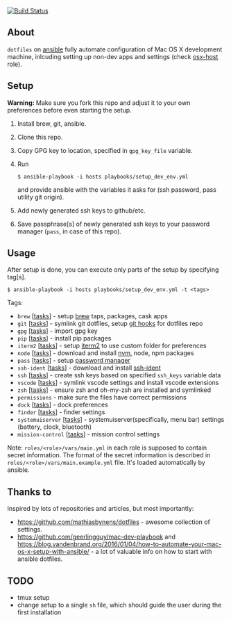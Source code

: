 [![Build Status](https://travis-ci.org/makst/dotfiles.svg?branch=master)](https://travis-ci.org/makst/dotfiles)

About
---
`dotfiles` on [ansible](https://www.ansible.com/) fully automate configuration of Mac OS X development machine, inlcuding setting up non-dev apps and settings (check [osx-host](roles/osx-host) role).

Setup
---
**Warning:**
Make sure you fork this repo and adjust it to your own preferences before even starting the setup.

1. Install brew, git, ansible.
2. Clone this repo.
3. Copy GPG key to location, specified in `gpg_key_file` variable.
4. Run
    ```
    $ ansible-playbook -i hosts playbooks/setup_dev_env.yml
    ```
    and provide ansible with the variables it asks for (ssh password, pass utility git origin).

5. Add newly generated ssh keys to github/etc.
6. Save passphrase[s] of newly generated ssh keys to your password manager (`pass`, in case of this repo).

Usage
---
After setup is done, you can execute only parts of the setup by specifying tag[s].
```
$ ansible-playbook -i hosts playbooks/setup_dev_env.yml -t <tags>
```

Tags:
* `brew` [[tasks](roles/common/tasks/brew_setup.yml)] - setup [brew](https://brew.sh/) taps, packages, cask apps
* `git` [[tasks](roles/dev-host/tasks/git_setup.yml)] - symlink git dotfiles, setup [git hooks](roles/dev-host/templates/dotfiles_git_hooks) for dotfiles repo
* `gpg` [[tasks](roles/dev-host/tasks/gpg_import.yml)] - import gpg key
* `pip` [[tasks](roles/dev-host/tasks/pip_install.yml)] - install pip packages
* `iterm2` [[tasks](roles/dev-host/tasks/iterm2_setup.yml)] - setup [iterm2](https://iterm2.com/) to use custom folder for preferences
* `node` [[tasks](roles/dev-host/tasks/node_setup.yml)] - download and install [nvm](https://github.com/creationix/nvm), node, npm packages
* `pass` [[tasks](roles/dev-host/tasks/password_manager_setup.yml)] - setup [password manager](https://www.passwordstore.org/)
* `ssh-ident` [[tasks](roles/dev-host/tasks/ssh_ident_setup.yml)] - download and install [ssh-ident](https://github.com/ccontavalli/ssh-ident)
* `ssh` [[tasks](roles/dev-host/tasks/ssh_setup.yml)] - create ssh keys based on specified `ssh_keys` variable data
* `vscode` [[tasks](roles/dev-host/tasks/vscode_setup.yml)] - symlink vscode settings and install vscode extensions
* `zsh` [[tasks](roles/dev-host/tasks/zsh_setup.yml)] - ensure zsh and oh-my-zsh are installed and symlinked
* `permissions` - make sure the files have correct permissions
* `dock` [[tasks](roles/osx-host/tasks/dock_setup.yml)] - dock preferences
* `finder` [[tasks](roles/osx-host/tasks/finder_setup.yml)] - finder settings
* `systemuiserver` [[tasks](roles/osx-host/tasks/systemuiserver_setup.yml)] - systemuiserver(specifically, menu bar) settings (battery, clock, bluetooth)
* `mission-control` [[tasks](roles/osx-host/tasks/mission_control_setup.yml)] - mission control settings

Note:
`roles/<role>/vars/main.yml` in each role is supposed to contain secret information. The format of the secret information is described in `roles/<role>/vars/main.example.yml` file. It's loaded automatically by ansible.

Thanks to
---
Inspired by lots of repositories and articles, but most importantly:
* https://github.com/mathiasbynens/dotfiles - awesome collection of settings.
* https://github.com/geerlingguy/mac-dev-playbook and https://blog.vandenbrand.org/2016/01/04/how-to-automate-your-mac-os-x-setup-with-ansible/ - a lot of valuable info on how to start with ansible dotfiles.

TODO
---
- tmux setup
- change setup to a single `sh` file, which should guide the user during the first installation
